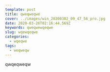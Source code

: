 ```yaml
---
template: post
title: qweqweqwe
cover: ../images/win_20200302_09_47_56_pro.jpg
date: 2020-03-26T02:16:44.569Z
keywords: qweqwewqeqwe
slug: wqewqeqwe
categories:
  - wqeqwe
tags:
  - weqweqw
---
```

qwqeqweqw